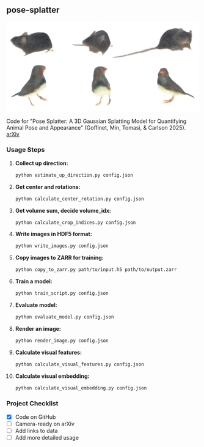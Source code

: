 ## pose-splatter

<div align="center">

![Teaser Image](assets/teaser.png)

</div>


Code for "Pose Splatter: A 3D Gaussian Splatting Model for Quantifying Animal Pose and Appearance" (Goffinet, Min, Tomasi, & Carlson 2025). [arXiv](https://arxiv.org/abs/2505.18342)


### Usage Steps

1. **Collect up direction:**
    ```bash
    python estimate_up_direction.py config.json
    ```

2. **Get center and rotations:**
    ```bash
    python calculate_center_rotation.py config.json
    ```

3. **Get volume sum, decide volume_idx:**
    ```bash
    python calculate_crop_indices.py config.json
    ```

4. **Write images in HDF5 format:**
    ```bash
    python write_images.py config.json
    ```

5. **Copy images to ZARR for training:**
    ```bash
    python copy_to_zarr.py path/to/input.h5 path/to/output.zarr
    ```

6. **Train a model:**
    ```bash
    python train_script.py config.json
    ```

7. **Evaluate model:**
    ```bash
    python evaluate_model.py config.json
    ```

8. **Render an image:**
    ```bash
    python render_image.py config.json
    ```

9. **Calculate visual features:**
    ```bash
    python calculate_visual_features.py config.json
    ```

10. **Calculate visual embedding:**
    ```bash
    python calculate_visual_embedding.py config.json
    ```

### Project Checklist
- [x] Code on GitHub
- [ ] Camera-ready on arXiv
- [ ] Add links to data
- [ ] Add more detailed usage
